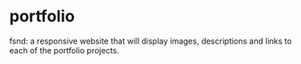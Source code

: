 # portfolio
fsnd: a responsive website that will display images, descriptions and links to each of the portfolio projects.
